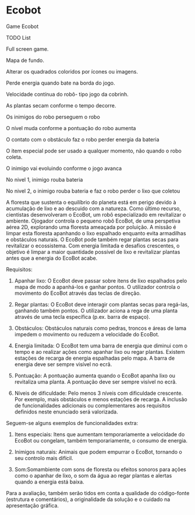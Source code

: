 # Ecobot
Game Ecobot

TODO List

Full screen game.

Mapa de fundo.

Alterar os quadrados coloridos por ícones ou imagens.

Perde energia quando bate na borda do jogo.

Velocidade contínua do robô- tipo jogo da cobrinh.

As plantas secam conforme o tempo decorre.

Os inimigos do robo perseguem o robo

O nível muda conforme a pontuação do robo aumenta

O contato com o obstáculo faz o robo perder energia da bateria

O item especial pode ser usado a qualquer momento, não quando o robo coleta.

O inimigo vai evoluindo conforme o jogo avanca

No nivel 1,  inimigo rouba bateria

No nivel 2, o inimigo rouba bateria e faz o robo perder o lixo que coletou


 A floresta que sustenta o equilíbrio do planeta está em perigo devido à acumulação 
 de lixo e ao descuido com a natureza. Como último recurso, cientistas
 desenvolveram o EcoBot, um robô especializado em revitalizar o ambiente.
 Ojogador controla o pequeno robô EcoBot, de uma perspetiva aérea 2D,
 explorando uma floresta ameaçada por poluição. A missão é limpar esta floresta
 apanhando o lixo espalhado enquanto evita armadilhas e obstáculos naturais. O
 EcoBot pode também regar plantas secas para revitalizar o ecossistema. Com
 energia limitada e desafios crescentes, o objetivo é limpar a maior quantidade
 possível de lixo e revitalizar plantas antes que a energia do EcoBot acabe.
 
 Requisitos:
 
 1. Apanhar lixo: O EcoBot deve passar sobre itens de lixo espalhados pelo
 mapa de modo a apanhá-los e ganhar pontos. O utilizador controla o
 movimento do EcoBot através das teclas de direção.

 2. Regar plantas: O EcoBot deve interagir com plantas secas para regá-las,
 ganhando também pontos. O utilizador aciona a rega de uma planta através
 de uma tecla específica (p.ex. barra de espaço).

 3. Obstáculos: Obstáculos naturais como pedras, troncos e áreas de lama
 impedem o movimento ou reduzem a velocidade do EcoBot.

 4. Energia limitada: O EcoBot tem uma barra de energia que diminui com o
 tempo e ao realizar ações como apanhar lixo ou regar plantas. Existem
 estações de recarga de energia espalhadas pelo mapa. A barra de energia
 deve ser sempre visível no ecrã.

 5. Pontuação: A pontuação aumenta quando o EcoBot apanha lixo ou
 revitaliza uma planta. A pontuação deve ser sempre visível no ecrã.

 6. Níveis de dificuldade: Pelo menos 3 níveis com dificuldade crescente. Por
 exemplo, mais obstáculos e menos estações de recarga.
 A inclusão de funcionalidades adicionais ou complementares aos requisitos
 definidos neste enunciado será valorizada.

Seguem-se alguns exemplos de funcionalidades extra:
 
 1. Itens especiais: Itens que aumentam temporariamente a velocidade do
 EcoBot ou congelam, também temporariamente, o consumo de energia.

 2. Inimigos naturais: Animais que podem empurrar o EcoBot, tornando o seu
 controlo mais difícil.

 3. Som:Somambiente com sons de floresta ou efeitos sonoros para ações
 como o apanhar de lixo, o som da água ao regar plantas e alertas quando a
 energia está baixa.

 Para a avaliação, também serão tidos em conta a qualidade do código-fonte
 (estrutura e comentários), a originalidade da solução e o cuidado na apresentação
 gráfica.

